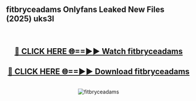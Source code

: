 <h2>fitbryceadams Onlyfans Leaked New Files (2025) uks3l</h2>
<br>
<div align="center">
<h2><a href="https://mediafiles.top/fitbryceadams&ref=git" rel="nofollow">🔴 CLICK HERE 🌐==►► Watch fitbryceadams</a></h2>
<h2><a href="https://mediafiles.top/fitbryceadams&ref=git" rel="nofollow">🔴 CLICK HERE 🌐==►► Download fitbryceadams</a></h2>
<br>
<a href="https://mediafiles.top/fitbryceadams&ref=git" rel="nofollow" data-target="animated-image.originalLink"><img src="https://i.ibb.co.com/xMMVF88/686577567.gif" alt="fitbryceadams" style="max-width: 100%; display: inline-block;" data-target="animated-image.originalImage"></a>
</div>
<br>
<br>
